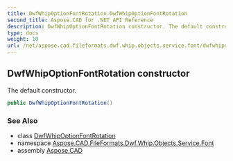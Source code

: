 ```yaml
---
title: DwfWhipOptionFontRotation.DwfWhipOptionFontRotation
second_title: Aspose.CAD for .NET API Reference
description: DwfWhipOptionFontRotation constructor. The default constructor
type: docs
weight: 10
url: /net/aspose.cad.fileformats.dwf.whip.objects.service.font/dwfwhipoptionfontrotation/dwfwhipoptionfontrotation/
---
```

## DwfWhipOptionFontRotation constructor

The default constructor.

```csharp
public DwfWhipOptionFontRotation()
```

### See Also

* class [DwfWhipOptionFontRotation](../)
* namespace [Aspose.CAD.FileFormats.Dwf.Whip.Objects.Service.Font](../../../aspose.cad.fileformats.dwf.whip.objects.service.font/)
* assembly [Aspose.CAD](../../../)


